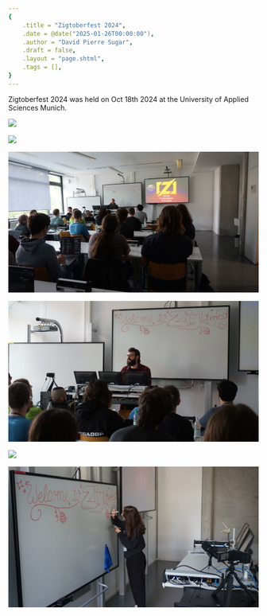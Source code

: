 ```yaml
---
{
    .title = "Zigtoberfest 2024",
    .date = @date("2025-01-26T00:00:00"),
    .author = "David Pierre Sugar",
    .draft = false,
    .layout = "page.shtml",
    .tags = [],
}  
--- 
```


Zigtoberfest 2024 was held on Oct 18th 2024 at the University of Applied Sciences Munich.

![](all.JPG)

![](reneanddavid.JPG)

![](rene01.JPG)

![](mattia.JPG)

![](luke.JPG)

![](fr.JPG)

